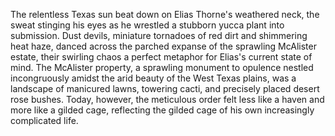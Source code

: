 The relentless Texas sun beat down on Elias Thorne's weathered neck, the sweat stinging his eyes as he wrestled a stubborn yucca plant into submission.  Dust devils, miniature tornadoes of red dirt and shimmering heat haze, danced across the parched expanse of the sprawling McAlister estate, their swirling chaos a perfect metaphor for Elias's current state of mind.  The McAlister property, a sprawling monument to opulence nestled incongruously amidst the arid beauty of the West Texas plains, was a landscape of manicured lawns, towering cacti, and precisely placed desert rose bushes.  Today, however, the meticulous order felt less like a haven and more like a gilded cage, reflecting the gilded cage of his own increasingly complicated life.

